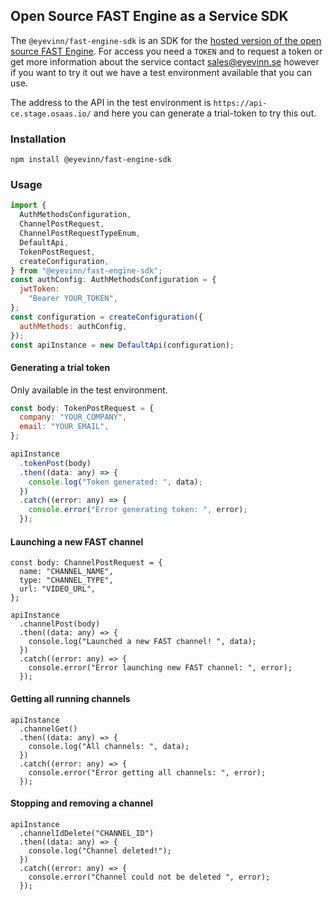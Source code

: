 ## Open Source FAST Engine as a Service SDK

The `@eyevinn/fast-engine-sdk` is an SDK for the [hosted version of the open source FAST Engine](https://fast.docs.eyevinn.technology/osaas.html). For access you need a `TOKEN` and to request a token or get more information about the service contact sales@eyevinn.se however if you want to try it out we have a test environment available that you can use. 

The address to the API in the test environment is `https://api-ce.stage.osaas.io/` and here you can generate a trial-token to try this out. 

### Installation

```
npm install @eyevinn/fast-engine-sdk
```

### Usage

```javascript
import {
  AuthMethodsConfiguration,
  ChannelPostRequest,
  ChannelPostRequestTypeEnum,
  DefaultApi,
  TokenPostRequest,
  createConfiguration,
} from "@eyevinn/fast-engine-sdk";
const authConfig: AuthMethodsConfiguration = {
  jwtToken:
    "Bearer YOUR_TOKEN",
};
const configuration = createConfiguration({
  authMethods: authConfig,
});
const apiInstance = new DefaultApi(configuration);
```

#### Generating a trial token

Only available in the test environment.

```javascript
const body: TokenPostRequest = {
  company: "YOUR_COMPANY",
  email: "YOUR_EMAIL",
};

apiInstance
  .tokenPost(body)
  .then((data: any) => {
    console.log("Token generated: ", data);
  })
  .catch((error: any) => {
    console.error("Error generating token: ", error);
  });
```

#### Launching a new FAST channel
```
const body: ChannelPostRequest = {
  name: "CHANNEL_NAME",
  type: "CHANNEL_TYPE",
  url: "VIDEO_URL",
};

apiInstance
  .channelPost(body)
  .then((data: any) => {
    console.log("Launched a new FAST channel! ", data);
  })
  .catch((error: any) => {
    console.error("Error launching new FAST channel: ", error);
  });
```
#### Getting all running channels
```
apiInstance
  .channelGet()
  .then((data: any) => {
    console.log("All channels: ", data);
  })
  .catch((error: any) => {
    console.error("Error getting all channels: ", error);
  });
```

#### Stopping and removing a channel
```
apiInstance
  .channelIdDelete("CHANNEL_ID")
  .then((data: any) => {
    console.log("Channel deleted!");
  })
  .catch((error: any) => {
    console.error("Channel could not be deleted ", error);
  });
```
